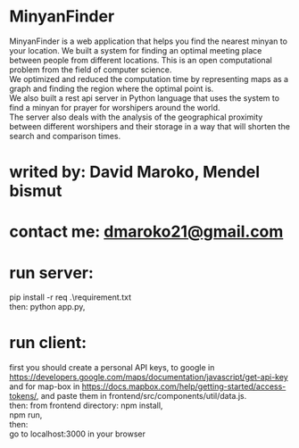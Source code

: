 # MinyanFinder
MinyanFinder is a web application that helps you find the nearest minyan to your location.
We built a system for finding an optimal meeting place between people from different locations. 
This is an open computational problem from the field of computer science.  
We optimized and reduced the computation time by representing maps as a graph and finding the region where the optimal point is.  
We also built a rest api server in Python language that uses the system to find a minyan for prayer for worshipers around the world.  
The server also deals with the analysis of the geographical proximity between different 
worshipers and their storage in a way that will shorten the search and comparison times.
# writed by: David Maroko, Mendel bismut
# contact me: dmaroko21@gmail.com
# run server: 
pip install -r req .\requirement.txt  
then:
python app.py,  
# run client:
first you should create a personal API keys,
to google in  https://developers.google.com/maps/documentation/javascript/get-api-key
and for map-box in https://docs.mapbox.com/help/getting-started/access-tokens/, 
and paste them in frontend/src/components/util/data.js.  
then:
from frontend directory:
npm install,  
npm run,  
then:   
go to localhost:3000 in your browser
